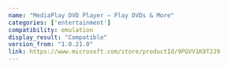 ```yaml
---
name: "MediaPlay DVD Player – Play DVDs & More"
categories: ['entertainment']
compatibility: emulation
display_result: "Compatible"
version_from: "1.0.21.0"
link: https://www.microsoft.com/store/productId/9PGVV1K9T2J9
---
```

